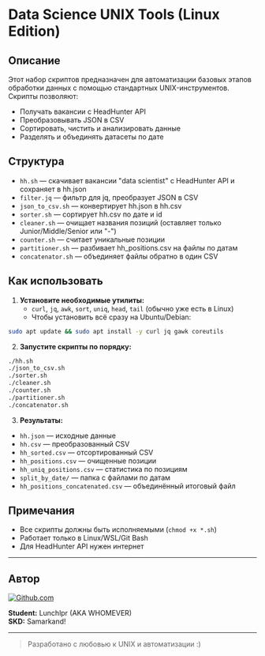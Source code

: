 # Data Science UNIX Tools (Linux Edition)

## Описание

Этот набор скриптов предназначен для автоматизации базовых этапов обработки данных с помощью стандартных UNIX-инструментов. Скрипты позволяют:
- Получать вакансии с HeadHunter API
- Преобразовывать JSON в CSV
- Сортировать, чистить и анализировать данные
- Разделять и объединять датасеты по дате

## Структура

- `hh.sh` — скачивает вакансии "data scientist" с HeadHunter API и сохраняет в hh.json
- `filter.jq` — фильтр для jq, преобразует JSON в CSV
- `json_to_csv.sh` — конвертирует hh.json в hh.csv
- `sorter.sh` — сортирует hh.csv по дате и id
- `cleaner.sh` — очищает названия позиций (оставляет только Junior/Middle/Senior или "-")
- `counter.sh` — считает уникальные позиции
- `partitioner.sh` — разбивает hh_positions.csv на файлы по датам
- `concatenator.sh` — объединяет файлы обратно в один CSV

## Как использовать

1. **Установите необходимые утилиты:**
   - `curl`, `jq`, `awk`, `sort`, `uniq`, `head`, `tail` (обычно уже есть в Linux)
   - Чтобы установить всё сразу на Ubuntu/Debian:

```sh
sudo apt update && sudo apt install -y curl jq gawk coreutils
```

2. **Запустите скрипты по порядку:**

```sh
./hh.sh
./json_to_csv.sh
./sorter.sh
./cleaner.sh
./counter.sh
./partitioner.sh
./concatenator.sh
```

3. **Результаты:**
- `hh.json` — исходные данные
- `hh.csv` — преобразованный CSV
- `hh_sorted.csv` — отсортированный CSV
- `hh_positions.csv` — очищенные позиции
- `hh_uniq_positions.csv` — статистика по позициям
- `split_by_date/` — папка с файлами по датам
- `hh_positions_concatenated.csv` — объединённый итоговый файл

## Примечания
- Все скрипты должны быть исполняемыми (`chmod +x *.sh`)
- Работает только в Linux/WSL/Git Bash
- Для HeadHunter API нужен интернет

---

## Автор

[![Github.com](https://github.githubassets.com/images/modules/logos_page/GitHub-Mark.png)](https://github.com/wh0mever)

**Student:** Lunchlpr (AKA WHOMEVER)  
**SKD:** Samarkand!

---

> Разработано с любовью к UNIX и автоматизации :) 